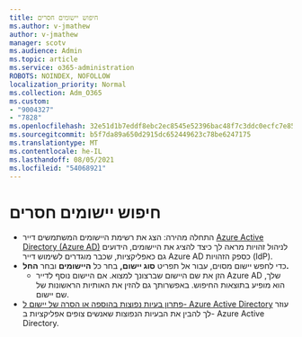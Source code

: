 ```yaml
---
title: חיפוש יישומים חסרים
ms.author: v-jmathew
author: v-jmathew
manager: scotv
ms.audience: Admin
ms.topic: article
ms.service: o365-administration
ROBOTS: NOINDEX, NOFOLLOW
localization_priority: Normal
ms.collection: Adm_O365
ms.custom:
- "9004327"
- "7828"
ms.openlocfilehash: 32e51d1b7eddf8ebc2ec8545e52396bac48f7c3ddc0ecfc7e85aea50ed5c452a
ms.sourcegitcommit: b5f7da89a650d2915dc652449623c78be6247175
ms.translationtype: MT
ms.contentlocale: he-IL
ms.lasthandoff: 08/05/2021
ms.locfileid: "54068921"
---
```

# <a name="find-missing-applications"></a>חיפוש יישומים חסרים

- התחלה מהירה: הצג את רשימת היישומים המשתמשים דייר [Azure Active Directory (Azure AD)](https://docs.microsoft.com/azure/active-directory/manage-apps/view-applications-portal) לניהול זהויות מראה לך כיצד להציג את היישומים, הידועים גם כאפליקציות, שכבר מוגדרים לשימוש דייר Azure AD כספק הזהויות (IdP).
- כדי לחפש יישום מסוים, עבור אל תפריט **סוג יישום,** בחר כל **היישומים** ובחר **החל.**
  - הזן את שם היישום שברצונך למצוא. אם היישום נוסף לדייר Azure AD שלך, הוא מופיע בתוצאות החיפוש. באפשרותך גם להזין את האותיות הראשונות של שם יישום.
- [פתרון בעיות נפוצות בהוספה או הסרה של יישום ל- Azure Active Directory](https://docs.microsoft.com/azure/active-directory/manage-apps/troubleshoot-adding-apps) עוזר לך להבין את הבעיות הנפוצות שאנשים צופים אפליקציות ב- Azure Active Directory.
